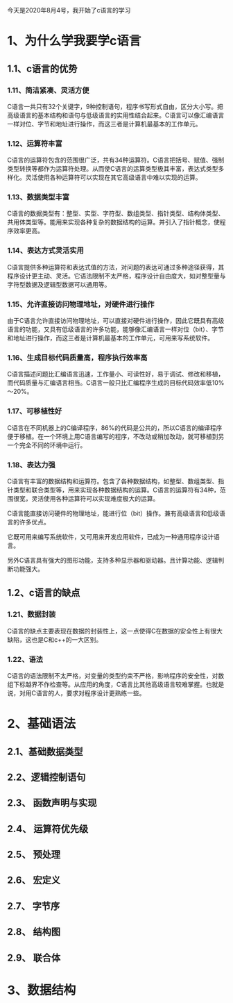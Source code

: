 今天是2020年8月4号，我开始了c语言的学习

# 1、为什么学我要学c语言

## 1.1、c语言的优势

### 1.11、简洁紧凑、灵活方便

  C语言一共只有32个关键字，9种控制语句，程序书写形式自由，区分大小写。把高级语言的基本结构和语句与低级语言的实用性结合起来。C语言可以像汇编语言一样对位、字节和地址进行操作，而这三者是计算机最基本的工作单元。

### 1.12、运算符丰富

  C语言的运算符包含的范围很广泛，共有34种运算符。C语言把括号、赋值、强制类型转换等都作为运算符处理。从而使C语言的运算类型极其丰富，表达式类型多样化。灵活使用各种运算符可以实现在其它高级语言中难以实现的运算。

### 1.13、数据类型丰富

  C语言的数据类型有：整型、实型、字符型、数组类型、指针类型、结构体类型、共用体类型等。能用来实现各种复杂的数据结构的运算。并引入了指针概念，使程序效率更高。

### 1.14、表达方式灵活实用

  C语言提供多种运算符和表达式值的方法，对问题的表达可通过多种途径获得，其程序设计更主动、灵活。它语法限制不太严格，程序设计自由度大，如对整型量与字符型数据及逻辑型数据可以通用等。

### 1.15、允许直接访问物理地址，对硬件进行操作

  由于C语言允许直接访问物理地址，可以直接对硬件进行操作，因此它既具有高级语言的功能，又具有低级语言的许多功能，能够像汇编语言一样对位（bit）、字节和地址进行操作，而这三者是计算机最基本的工作单元，可用来写系统软件。

### 1.16、生成目标代码质量高，程序执行效率高

  C语言描述问题比汇编语言迅速，工作量小、可读性好，易于调试、修改和移植，而代码质量与汇编语言相当。C语言一般只比汇编程序生成的目标代码效率低10%～20%。

### 1.17、可移植性好

  C语言在不同机器上的C编译程序，86%的代码是公共的，所以C语言的编译程序便于移植。在一个环境上用C语言编写的程序，不改动或稍加改动，就可移植到另一个完全不同的环境中运行。

### 1.18、表达力强

  C语言有丰富的数据结构和运算符。包含了各种数据结构，如整型、数组类型、指针类型和联合类型等，用来实现各种数据结构的运算。C语言的运算符有34种，范围很宽，灵活使用各种运算符可以实现难度极大的运算。

C语言能直接访问硬件的物理地址，能进行位（bit）操作。兼有高级语言和低级语言的许多优点。

它既可用来编写系统软件，又可用来开发应用软件，已成为一种通用程序设计语言。

另外C语言具有强大的图形功能，支持多种显示器和驱动器。且计算功能、逻辑判断功能强大。

## 1.2、c语言的缺点

### 1.21、数据封装
  C语言的缺点主要表现在数据的封装性上，这一点使得C在数据的安全性上有很大缺陷，这也是C和c++的一大区别。

### 1.22、语法
  C语言的语法限制不太严格，对变量的类型约束不严格，影响程序的安全性，对数组下标越界不作检查等。从应用的角度，C语言比其他高级语言较难掌握。也就是说，对用C语言的人，要求对程序设计更熟练一些。

# 2、基础语法

## 2.1、基础数据类型

## 2.2、逻辑控制语句

## 2.3、 函数声明与实现

## 2.4、 运算符优先级

## 2.5、 预处理

## 2.6、 宏定义

## 2.7、 字节序

## 2.8、 结构图

## 2.9、 联合体

# 3、数据结构

## 




